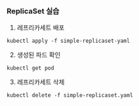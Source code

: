 ### ReplicaSet 실습

1. 레프리카세트 배포
```
kubectl apply -f simple-replicaset-yaml
```

2. 생성된 파드 확인
```
kubectl get pod
```

3. 레프리카세트 삭제
```
kubectl delete -f simple-replicaset.yaml
```
